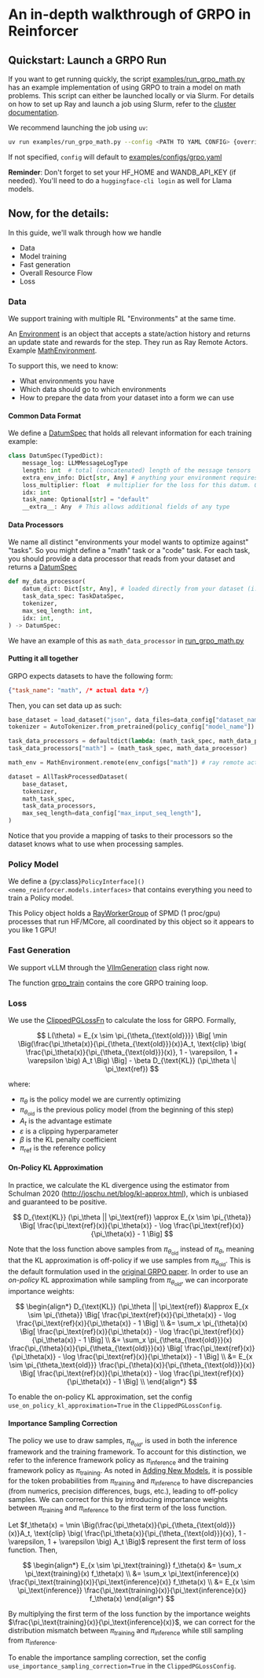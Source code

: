 # An in-depth walkthrough of GRPO in Reinforcer

## Quickstart: Launch a GRPO Run

If you want to get running quickly, the script [examples/run_grpo_math.py](../../examples/run_grpo_math.py) has an example implementation of using GRPO to train a model on math problems. This script can either be launched locally or via Slurm. For details on how to set up Ray and launch a job using Slurm, refer to the [cluster documentation](../cluster.md).

We recommend launching the job using `uv`:

```bash
uv run examples/run_grpo_math.py --config <PATH TO YAML CONFIG> {overrides}
```

If not specified, `config` will default to [examples/configs/grpo.yaml](../../examples/configs/grpo_math_1B.yaml)

**Reminder**: Don't forget to set your HF_HOME and WANDB_API_KEY (if needed). You'll need to do a `huggingface-cli login` as well for Llama models.

## Now, for the details:

In this guide, we'll walk through how we handle

* Data
* Model training
* Fast generation
* Overall Resource Flow
* Loss

### Data

We support training with multiple RL "Environments" at the same time.

An [Environment](../../nemo_reinforcer/environments/interfaces.py) is an object that accepts a state/action history and returns an update state and rewards for the step. They run as Ray Remote Actors. Example [MathEnvironment](../../nemo_reinforcer/environments/math_environment.py).

To support this, we need to know:

* What environments you have
* Which data should go to which environments
* How to prepare the data from your dataset into a form we can use

#### Common Data Format

We define a [DatumSpec](../../nemo_reinforcer/data/interfaces.py) that holds all relevant information for each training example:

```python
class DatumSpec(TypedDict):
    message_log: LLMMessageLogType
    length: int  # total (concatenated) length of the message tensors
    extra_env_info: Dict[str, Any] # anything your environment requires goes here, for example the 'answer' of a math problem
    loss_multiplier: float  # multiplier for the loss for this datum. 0 to mask out (say the sample is invalid)
    idx: int
    task_name: Optional[str] = "default"
    __extra__: Any  # This allows additional fields of any type
```

#### Data Processors

We name all distinct "environments your model wants to optimize against" "tasks". So you might define a "math" task or a "code" task.
For each task, you should provide a data processor that reads from your dataset and returns a [DatumSpec](../../nemo_reinforcer/data/interfaces.py)

```python
def my_data_processor(
    datum_dict: Dict[str, Any], # loaded directly from your dataset (i.e. single line of jsonl data)
    task_data_spec: TaskDataSpec,
    tokenizer,
    max_seq_length: int,
    idx: int,
) -> DatumSpec:
```

We have an example of this as `math_data_processor` in [run_grpo_math.py](../../examples/run_grpo_math.py)

#### Putting it all together

GRPO expects datasets to have the following form:

```json
{"task_name": "math", /* actual data */}
```

Then, you can set data up as such:

```python
base_dataset = load_dataset("json", data_files=data_config["dataset_name"])["train"]
tokenizer = AutoTokenizer.from_pretrained(policy_config["model_name"])

task_data_processors = defaultdict(lambda: (math_task_spec, math_data_processor))
task_data_processors["math"] = (math_task_spec, math_data_processor)

math_env = MathEnvironment.remote(env_configs["math"]) # ray remote actor

dataset = AllTaskProcessedDataset(
    base_dataset,
    tokenizer,
    math_task_spec,
    task_data_processors,
    max_seq_length=data_config["max_input_seq_length"],
)
```

Notice that you provide a mapping of tasks to their processors so the dataset knows what to use when processing samples.

### Policy Model

We define a {py:class}`PolicyInterface]() <nemo_reinforcer.models.interfaces>` that contains everything you need to train a Policy model.

This Policy object holds a [RayWorkerGroup](../../nemo_reinforcer/distributed/worker_groups.py) of SPMD (1 proc/gpu) processes that run HF/MCore, all coordinated by this object so it appears to you like 1 GPU!

### Fast Generation

We support vLLM through the [VllmGeneration](../../nemo_reinforcer/models/generation/vllm.py) class right now.

The function [grpo_train](../../nemo_reinforcer/algorithms/grpo.py) contains the core GRPO training loop.

### Loss
We use the [ClippedPGLossFn](../../nemo_reinforcer/algorithms/loss_functions.py) to calculate the loss for GRPO. Formally,

$$
L(\theta) = E_{x \sim \pi_{\theta_{\text{old}}}} \Big[ \min \Big(\frac{\pi_\theta(x)}{\pi_{\theta_{\text{old}}}(x)}A_t, \text{clip} \big( \frac{\pi_\theta(x)}{\pi_{\theta_{\text{old}}}(x)}, 1 - \varepsilon, 1 + \varepsilon \big) A_t \Big) \Big] - \beta D_{\text{KL}} (\pi_\theta \| \pi_\text{ref})
$$

where:

- $\pi_\theta$ is the policy model we are currently optimizing
- $\pi_{\theta_{\text{old}}}$ is the previous policy model (from the beginning of this step)
- $A_t$ is the advantage estimate
- $\varepsilon$ is a clipping hyperparameter
- $\beta$ is the KL penalty coefficient
- $\pi_{\text{ref}}$ is the reference policy

#### On-Policy KL Approximation

In practice, we calculate the KL divergence using the estimator from Schulman 2020 (http://joschu.net/blog/kl-approx.html), which is unbiased and guaranteed to be positive.

$$
D_{\text{KL}} (\pi_\theta || \pi_\text{ref}) \approx E_{x \sim \pi_{\theta}} \Big[ \frac{\pi_\text{ref}(x)}{\pi_\theta(x)} - \log \frac{\pi_\text{ref}(x)}{\pi_\theta(x)} - 1 \Big]
$$

Note that the loss function above samples from $\pi_{\theta_{\text{old}}}$ instead of $\pi_\theta$, meaning that the KL approximation is off-policy if we use samples from $\pi_{\theta_{\text{old}}}$. This is the default formulation used in the [original GRPO paper](https://arxiv.org/abs/2402.03300). In order to use an _on-policy_ KL approximation while sampling from $\pi_{\theta_{\text{old}}}$, we can incorporate importance weights:

$$
\begin{align*}
D_{\text{KL}} (\pi_\theta || \pi_\text{ref}) &\approx E_{x \sim \pi_{\theta}} \Big[ \frac{\pi_\text{ref}(x)}{\pi_\theta(x)} - \log \frac{\pi_\text{ref}(x)}{\pi_\theta(x)} - 1 \Big] \\
&= \sum_x \pi_{\theta}(x) \Big[ \frac{\pi_\text{ref}(x)}{\pi_\theta(x)} - \log \frac{\pi_\text{ref}(x)}{\pi_\theta(x)} - 1 \Big] \\
&= \sum_x \pi_{\theta_{\text{old}}}(x) \frac{\pi_{\theta}(x)}{\pi_{\theta_{\text{old}}}(x)} \Big[ \frac{\pi_\text{ref}(x)}{\pi_\theta(x)} - \log \frac{\pi_\text{ref}(x)}{\pi_\theta(x)} - 1 \Big] \\
&= E_{x \sim \pi_{\theta_\text{old}}} \frac{\pi_{\theta}(x)}{\pi_{\theta_{\text{old}}}(x)} \Big[ \frac{\pi_\text{ref}(x)}{\pi_\theta(x)} - \log \frac{\pi_\text{ref}(x)}{\pi_\theta(x)} - 1 \Big] \\
\end{align*}
$$

To enable the on-policy KL approximation, set the config `use_on_policy_kl_approximation=True` in the `ClippedPGLossConfig`.


#### Importance Sampling Correction
The policy we use to draw samples, $\pi_{\theta_{\text{old}}}$, is used in both the inference framework and the training framework. To account for this distinction, we refer to the inference framework policy as $\pi_{\text{inference}}$ and the training framework policy as $\pi_{\text{training}}$. As noted in [Adding New Models](../adding_new_models.md#understanding-discrepancies-between-backends), it is possible for the token probabilities from $\pi_{\text{training}}$ and $\pi_{\text{inference}}$ to have discrepancies (from numerics, precision differences, bugs, etc.), leading to off-policy samples. We can correct for this by introducing importance weights between $\pi_{\text{training}}$ and $\pi_{\text{inference}}$ to the first term of the loss function. 

Let $f_\theta(x) = \min \Big(\frac{\pi_\theta(x)}{\pi_{\theta_{\text{old}}}(x)}A_t, \text{clip} \big( \frac{\pi_\theta(x)}{\pi_{\theta_{\text{old}}}(x)}, 1 - \varepsilon, 1 + \varepsilon \big) A_t \Big)$ represent the first term of loss function. Then,

$$
\begin{align*}
E_{x \sim \pi_\text{training}} f_\theta(x) &= \sum_x \pi_\text{training}(x) f_\theta(x) \\
&= \sum_x \pi_\text{inference}(x) \frac{\pi_\text{training}(x)}{\pi_\text{inference}(x)} f_\theta(x) \\
&= E_{x \sim \pi_\text{inference}} \frac{\pi_\text{training}(x)}{\pi_\text{inference}(x)} f_\theta(x)
\end{align*}
$$

By multiplying the first term of the loss function by the importance weights $\frac{\pi_\text{training}(x)}{\pi_\text{inference}(x)}$, we can correct for the distribution mismatch between $\pi_{\text{training}}$ and $\pi_{\text{inference}}$ while still sampling from $\pi_{\text{inference}}$.

To enable the importance sampling correction, set the config `use_importance_sampling_correction=True` in the `ClippedPGLossConfig`.
